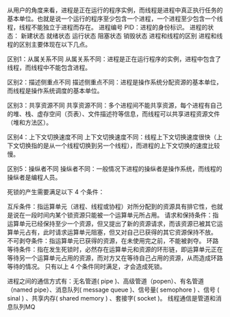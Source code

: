 <!--
 * @Author: sunshaochen 805960031@qq.com
 * @Date: 2022-11-01 09:38:10
 * @LastEditors: sunshaochen 805960031@qq.com
 * @LastEditTime: 2022-11-01 14:25:45
 * @FilePath: \ToFindWork\OS基础.md
 * @Description: 这是默认设置,请设置`customMade`, 打开koroFileHeader查看配置 进行设置: https://github.com/OBKoro1/koro1FileHeader/wiki/%E9%85%8D%E7%BD%AE
-->
从用户的角度来看，进程是正在运行的程序实例，而线程是进程中真正执行任务的基本单位。也就是说一个运行的程序至少包含一个进程，一个进程至少包含一个线程，线程不能独立于进程而存在。
进程编号 PID：进程的身份标识。
进程的状态：
新建状态
就绪状态
运行状态
阻塞状态
销毁状态
进程和线程的区别
进程和线程的区别主要体现在以下几点。

区别1：从属关系不同
从属关系不同：进程是正在运行程序的实例，进程中包含了线程，而线程中不能包含进程。

区别2：描述侧重点不同
描述侧重点不同：进程是操作系统分配资源的基本单位，而线程是操作系统调度的基本单位。

区别3：共享资源不同
共享资源不同：多个进程间不能共享资源，每个进程有自己的堆、栈、虚存空间（页表）、文件描述符等信息，而线程可以共享进程资源文件（堆和方法区）。

区别4：上下文切换速度不同
上下文切换速度不同：线程上下文切换速度很快（上下文切换指的是从一个线程切换到另一个线程），而进程的上下文切换的速度比较慢。

区别5：操纵者不同
操纵者不同：一般情况下进程的操纵者是操作系统，而线程的操纵者是编程人员。


死锁的产生需要满足以下 4 个条件：

互斥条件：指运算单元（进程、线程或协程）对所分配到的资源具有排它性，也就是说在一段时间内某个锁资源只能被一个运算单元所占用。
请求和保持条件：指运算单元已经保持至少一个资源，但又提出了新的资源请求，而该资源已被其它运算单元占有，此时请求运算单元阻塞，但又对自己已获得的其它资源保持不放。
不可剥夺条件：指运算单元已获得的资源，在未使用完之前，不能被剥夺。
环路等待条件：指在发生死锁时，必然存在运算单元和资源的环形链，即运算单元正在等待另一个运算单元占用的资源，而对方又在等待自己占用的资源，从而造成环路等待的情况。
只有以上 4 个条件同时满足，才会造成死锁。


进程之间的通信方式有：无名管道( pipe )、高级管道（popen）、有名管道（named pipe）、消息队列( message queue )、信号量( semophore ) 、信号 ( sinal ) 、共享内存( shared memory ) 、套接字( socket )。
线程通信是管道和消息队列MQ